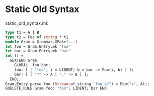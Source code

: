 <!-- ((! set title Static Old Syntax !)) ((! set learn !)) -->
<!-- ((! set center !)) -->

# Static Old Syntax

static_old_syntax.ml:

```ocaml
type t1 = A | B
type t2 = Foo of string * t1
module Gram = Grammar.GMake(...)
let foo = Gram.Entry.mk "foo"
let bar = Gram.Entry.mk "bar"
let () =
  GEXTEND Gram
    GLOBAL: foo bor;
    foo: [ [ "foo"; i = LIDENT; b = bar -> Foo(i, b) ] ];
    bar: [ [ "?" -> A | "." -> B ] ];
  END;;
Gram.Entry.parse foo (Stream.of_string "foo x?") = Foo("x", A);;
GDELETE_RULE Gram foo: "foo"; LIDENT; bar END
```
